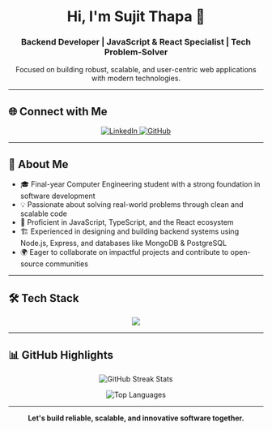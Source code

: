 <h1 align="center">Hi, I'm Sujit Thapa 👋</h1>
<h3 align="center">Backend Developer | JavaScript & React Specialist | Tech Problem-Solver</h3>

<p align="center">Focused on building robust, scalable, and user-centric web applications with modern technologies.</p>

---

## 🌐 Connect with Me

<p align="center">
  <a href="https://linkedin.com/in/sujit-thapa" target="_blank">
    <img src="https://img.shields.io/badge/LinkedIn-%230077B5?style=for-the-badge&logo=linkedin&logoColor=white" alt="LinkedIn"/>
  </a>
  <a href="https://github.com/sujit-thapa" target="_blank">
    <img src="https://img.shields.io/badge/GitHub-%23181717?style=for-the-badge&logo=github&logoColor=white" alt="GitHub"/>
  </a>
</p>

---

## 💼 About Me

- 🎓 Final-year Computer Engineering student with a strong foundation in software development  
- 💡 Passionate about solving real-world problems through clean and scalable code  
- 🧠 Proficient in JavaScript, TypeScript, and the React ecosystem  
- 🏗️ Experienced in designing and building backend systems using Node.js, Express, and databases like MongoDB & PostgreSQL  
- 🌍 Eager to collaborate on impactful projects and contribute to open-source communities  

---

## 🛠️ Tech Stack

<p align="center">
  <img src="https://skillicons.dev/icons?i=js,ts,react,nextjs,nodejs,express,mongodb,postgres,html,css,git,figma" />
</p>

---

## 📊 GitHub Highlights

<p align="center">
  <img src="https://github-readme-streak-stats.herokuapp.com/?user=sujit-thapa&theme=tokyonight" alt="GitHub Streak Stats" />
</p>

<p align="center">
  <img src="https://github-readme-stats.vercel.app/api/top-langs?username=sujit-thapa&show_icons=true&locale=en&layout=compact&theme=tokyonight" alt="Top Languages" />
</p>

---

<p align="center"><strong>Let's build reliable, scalable, and innovative software together.</strong></p>
